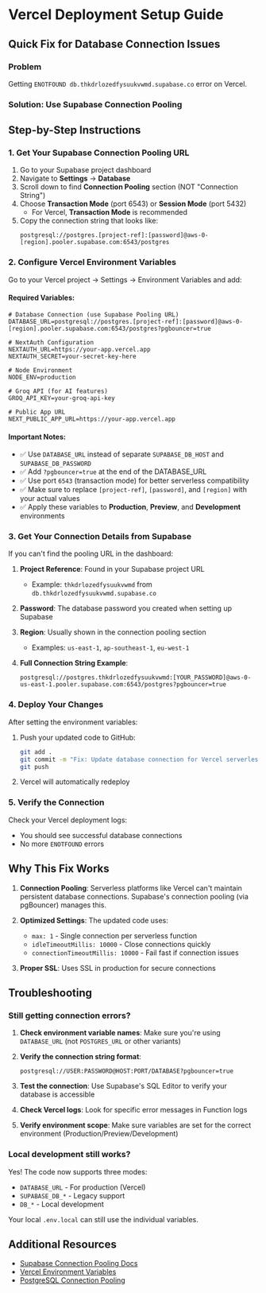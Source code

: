 # Vercel Deployment Setup Guide

## Quick Fix for Database Connection Issues

### Problem
Getting `ENOTFOUND db.thkdrlozedfysuukvwmd.supabase.co` error on Vercel.

### Solution: Use Supabase Connection Pooling

## Step-by-Step Instructions

### 1. Get Your Supabase Connection Pooling URL

1. Go to your Supabase project dashboard
2. Navigate to **Settings** → **Database**
3. Scroll down to find **Connection Pooling** section (NOT "Connection String")
4. Choose **Transaction Mode** (port 6543) or **Session Mode** (port 5432)
   - For Vercel, **Transaction Mode** is recommended
5. Copy the connection string that looks like:
   ```
   postgresql://postgres.[project-ref]:[password]@aws-0-[region].pooler.supabase.com:6543/postgres
   ```

### 2. Configure Vercel Environment Variables

Go to your Vercel project → Settings → Environment Variables and add:

#### Required Variables:

```env
# Database Connection (use Supabase Pooling URL)
DATABASE_URL=postgresql://postgres.[project-ref]:[password]@aws-0-[region].pooler.supabase.com:6543/postgres?pgbouncer=true

# NextAuth Configuration
NEXTAUTH_URL=https://your-app.vercel.app
NEXTAUTH_SECRET=your-secret-key-here

# Node Environment
NODE_ENV=production

# Groq API (for AI features)
GROQ_API_KEY=your-groq-api-key

# Public App URL
NEXT_PUBLIC_APP_URL=https://your-app.vercel.app
```

#### Important Notes:

- ✅ Use `DATABASE_URL` instead of separate `SUPABASE_DB_HOST` and `SUPABASE_DB_PASSWORD`
- ✅ Add `?pgbouncer=true` at the end of the DATABASE_URL
- ✅ Use port `6543` (transaction mode) for better serverless compatibility
- ✅ Make sure to replace `[project-ref]`, `[password]`, and `[region]` with your actual values
- ✅ Apply these variables to **Production**, **Preview**, and **Development** environments

### 3. Get Your Connection Details from Supabase

If you can't find the pooling URL in the dashboard:

1. **Project Reference**: Found in your Supabase project URL
   - Example: `thkdrlozedfysuukvwmd` from `db.thkdrlozedfysuukvwmd.supabase.co`

2. **Password**: The database password you created when setting up Supabase

3. **Region**: Usually shown in the connection pooling section
   - Examples: `us-east-1`, `ap-southeast-1`, `eu-west-1`

4. **Full Connection String Example**:
   ```
   postgresql://postgres.thkdrlozedfysuukvwmd:[YOUR_PASSWORD]@aws-0-us-east-1.pooler.supabase.com:6543/postgres?pgbouncer=true
   ```

### 4. Deploy Your Changes

After setting the environment variables:

1. Push your updated code to GitHub:
   ```bash
   git add .
   git commit -m "Fix: Update database connection for Vercel serverless"
   git push
   ```

2. Vercel will automatically redeploy

### 5. Verify the Connection

Check your Vercel deployment logs:
- You should see successful database connections
- No more `ENOTFOUND` errors

## Why This Fix Works

1. **Connection Pooling**: Serverless platforms like Vercel can't maintain persistent database connections. Supabase's connection pooling (via pgBouncer) manages this.

2. **Optimized Settings**: The updated code uses:
   - `max: 1` - Single connection per serverless function
   - `idleTimeoutMillis: 10000` - Close connections quickly
   - `connectionTimeoutMillis: 10000` - Fail fast if connection issues

3. **Proper SSL**: Uses SSL in production for secure connections

## Troubleshooting

### Still getting connection errors?

1. **Check environment variable names**: Make sure you're using `DATABASE_URL` (not `POSTGRES_URL` or other variants)

2. **Verify the connection string format**:
   ```
   postgresql://USER:PASSWORD@HOST:PORT/DATABASE?pgbouncer=true
   ```

3. **Test the connection**: Use Supabase's SQL Editor to verify your database is accessible

4. **Check Vercel logs**: Look for specific error messages in Function logs

5. **Verify environment scope**: Make sure variables are set for the correct environment (Production/Preview/Development)

### Local development still works?

Yes! The code now supports three modes:
- `DATABASE_URL` - For production (Vercel)
- `SUPABASE_DB_*` - Legacy support
- `DB_*` - Local development

Your local `.env.local` can still use the individual variables.

## Additional Resources

- [Supabase Connection Pooling Docs](https://supabase.com/docs/guides/database/connecting-to-postgres#connection-pooling)
- [Vercel Environment Variables](https://vercel.com/docs/concepts/projects/environment-variables)
- [PostgreSQL Connection Pooling](https://www.postgresql.org/docs/current/runtime-config-connection.html)

